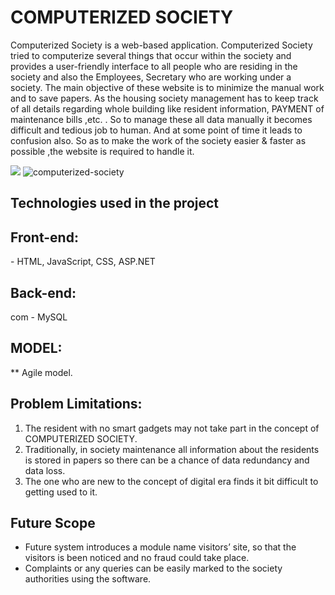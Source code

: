 # COMPUTERIZED SOCIETY

Computerized Society is a web-based application. Computerized Society tried to computerize several things that occur within the society and provides a user-friendly interface to all people who are residing in the society and also the Employees, Secretary who are working under a society. 
The main objective of these website is to minimize the 
manual work and to save papers. As the housing society 
management has to keep track of all details regarding whole 
building like resident information, PAYMENT of maintenance 
bills ,etc. . So to manage these all data manually it becomes 
difficult and tedious job to human. And at some point of time it 
leads to confusion also. So as to make the work of the society 
easier & faster as possible ,the website is required to handle it.

![](website1.png)
![computerized-society](https://github.com/[pradeepraj21]/[img]/blob/[main]/image.jpg?raw=true)

## Technologies used in the project

<h2>Front-end:</h2>
- HTML, JavaScript, CSS, ASP.NET

<h2>Back-end:</h2>com
- MySQL

## MODEL:
** Agile model.

## Problem Limitations:
1. The resident with no smart gadgets may not take part in the concept of COMPUTERIZED SOCIETY.
2. Traditionally, in society maintenance all information about the residents is stored in papers so there can be a chance 
of data redundancy and data loss.
3. The one who are new to the concept of digital era finds it bit difficult to getting used to it.
    
## Future Scope

* Future system introduces a module name visitors’ site, so that the visitors is been noticed and no fraud could take place.
* Complaints or any queries can be easily marked to the  society authorities using the software.
